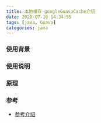 ```yaml
---
title: 本地缓存-googleGuavaCache介绍
date: 2020-07-10 14:34:55
tags: [java, Guava]
categories: java
---
```


### 使用背景

### 使用说明

### 原理

### 参考
- [参考介绍](https://www.jianshu.com/p/38bd5f1cf2f2)
